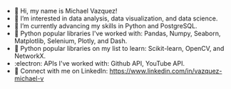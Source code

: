- 👋 Hi, my name is Michael Vazquez!
- 👀 I’m interested in data analysis, data visualization, and data science.
- 🌱 I’m currently advancing my skills in Python and PostgreSQL. 
- 📖 Python popular libraries I've worked with: Pandas, Numpy, Seaborn, Matplotlib, Selenium, Plotly, and Dash.
- 📑 Python popular libraries on my list to learn: Scikit-learn, OpenCV, and NetworkX.
- :electron: APIs I've worked with: Github API, YouTube API.
- 🤙 Connect with me on LinkedIn: https://www.linkedin.com/in/vazquez-michael-v
